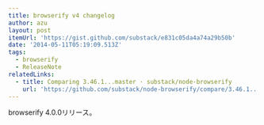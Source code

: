 ```yaml
---
title: browserify v4 changelog
author: azu
layout: post
itemUrl: 'https://gist.github.com/substack/e831c05da4a74a29b50b'
date: '2014-05-11T05:19:09.513Z'
tags:
  - browserify
  - ReleaseNote
relatedLinks:
  - title: Comparing 3.46.1...master · substack/node-browserify
    url: 'https://github.com/substack/node-browserify/compare/3.46.1...master'
---
```

browserify 4.0.0リリース。

